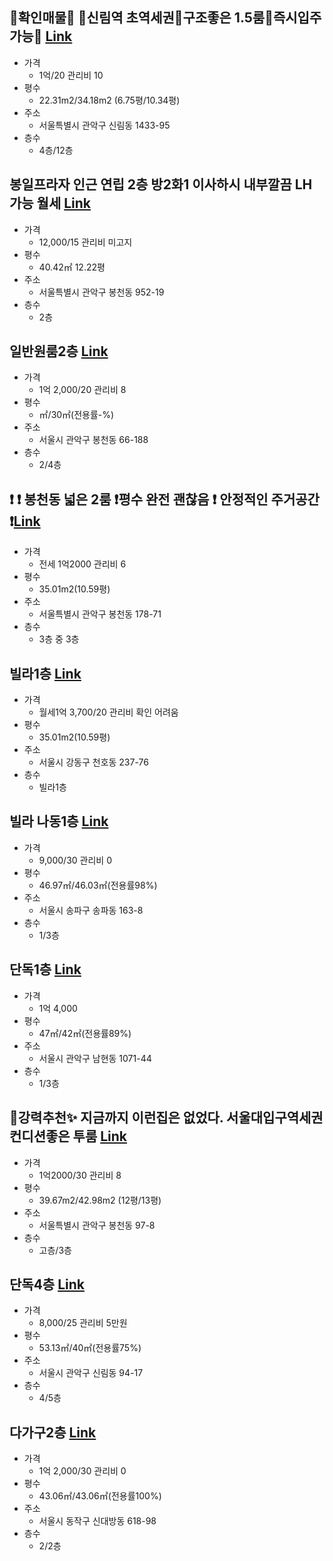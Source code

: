 ## 🌈확인매물🌈 🔷신림역 초역세권🔷구조좋은 1.5룸🔷즉시입주가능🔷 [Link](https://www.peterpanz.com/house/14824650?utm_source=naver&utm_medium=link)

- 가격
  - 1억/20 관리비 10
- 평수
  - 22.31m2/34.18m2 (6.75평/10.34평)
- 주소
  - 서울특별시 관악구 신림동 1433-95 
- 층수
  - 4층/12층

## 봉일프라자 인근 연립 2층 방2화1 이사하시 내부깔끔 LH 가능 월세 [Link](https://www.r114.com/?_c=memul&_m=HouseDetail&frmcp=1&mulcode=R2312041600942)

- 가격
  - 12,000/15 관리비 미고지
- 평수
  - 40.42㎡ 12.22평
- 주소
  - 서울특별시 관악구 봉천동  952-19
- 층수
  - 2층

## 일반원룸2층 [Link](https://new.land.naver.com/rooms?ms=37.4805453,126.9570567,17&a=APT:OPST:ABYG:OBYG:GM:OR:VL:DDDGG:JWJT:SGJT:HOJT&b=B1:B2&d=30&e=RETAIL&g=12000&aa=SMALLSPCRENT&ad=true&ae=TWOROOM&articleNo=2351505240)

- 가격
  - 1억 2,000/20 관리비 8
- 평수
  - ㎡/30㎡(전용률-%)
- 주소
  - 서울시 관악구 봉천동 66-188
- 층수
  - 2/4층

## ❗ ❗ 봉천동 넓은 2룸 ❗평수 완전 괜찮음 ❗ 안정적인 주거공간❗[Link](https://www.peterpanz.com/house/14812519?utm_source=naver&utm_medium=link)

- 가격
  - 전세 1억2000 관리비 6
- 평수
  - 35.01m2(10.59평)
- 주소
  - 서울특별시 관악구 봉천동 178-71
- 층수
  - 3층 중 3층

## 빌라1층 [Link](https://new.land.naver.com/houses?ms=37.5410499,127.1263459,15&a=VL:DDDGG:JWJT:SGJT:HOJT&d=30&e=RETAIL&g=15000&h=41&i=1100&articleNo=2352716437)

- 가격
  - 월세1억 3,700/20 관리비 확인 어려움
- 평수
  - 35.01m2(10.59평)
- 주소
  - 서울시 강동구 천호동 237-76
- 층수
  - 빌라1층


## 빌라 나동1층 [Link](https://new.land.naver.com/houses?ms=37.5070479,127.1151879,15&a=VL:DDDGG:JWJT:SGJT:HOJT&d=30&e=RETAIL&g=15000&h=41&i=1100&articleNo=2353247720)

- 가격
  - 9,000/30 관리비 0
- 평수
  - 46.97㎡/46.03㎡(전용률98%)
- 주소
  - 서울시 송파구 송파동 163-8
- 층수
  - 1/3층

## 단독1층 [Link](https://new.land.naver.com/houses?ms=37.4714977,126.9749835,15&a=VL:DDDGG:JWJT:SGJT:HOJT&d=30&e=RETAIL&g=15000&h=41&i=1100&articleNo=2349911432)

- 가격
  - 1억 4,000
- 평수
  - 47㎡/42㎡(전용률89%)
- 주소
  - 서울시 관악구 남현동 1071-44
- 층수
  - 1/3층

## 🔆강력추천✨ 지금까지 이런집은 없었다. 서울대입구역세권 컨디션좋은 투룸 [Link](https://www.peterpanz.com/house/14891219?utm_source=naver&utm_medium=link)

- 가격
  - 1억2000/30 관리비 8
- 평수
  - 39.67m2/42.98m2 (12평/13평)
- 주소
  - 서울특별시 관악구 봉천동 97-8 
- 층수
  - 고층/3층

## 단독4층 [Link](https://new.land.naver.com/houses?ms=37.4796886,126.9265535,15&a=VL:DDDGG:JWJT:SGJT:HOJT&d=30&e=RETAIL&g=15000&h=41&i=1100&articleNo=2350257156)

- 가격
  - 8,000/25 관리비 5만원
- 평수
  - 53.13㎡/40㎡(전용률75%)
- 주소
  - 서울시 관악구 신림동 94-17
- 층수
  - 4/5층


## 다가구2층 [Link](https://new.land.naver.com/houses?ms=37.494706,126.922777,15&a=VL:DDDGG:JWJT:SGJT:HOJT&d=30&e=RETAIL&g=15000&h=41&i=1100&articleNo=2352048102)

- 가격
  - 1억 2,000/30 관리비 0
- 평수
  - 43.06㎡/43.06㎡(전용률100%)
- 주소
  - 서울시 동작구 신대방동 618-98
- 층수
  - 2/2층
